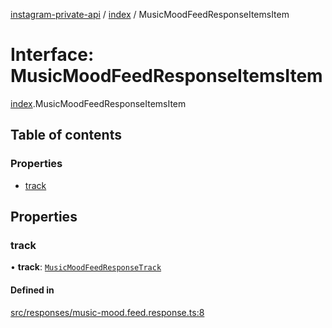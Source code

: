 [instagram-private-api](../../README.md) / [index](../../modules/index.md) / MusicMoodFeedResponseItemsItem

# Interface: MusicMoodFeedResponseItemsItem

[index](../../modules/index.md).MusicMoodFeedResponseItemsItem

## Table of contents

### Properties

- [track](MusicMoodFeedResponseItemsItem.md#track)

## Properties

### track

• **track**: [`MusicMoodFeedResponseTrack`](MusicMoodFeedResponseTrack.md)

#### Defined in

[src/responses/music-mood.feed.response.ts:8](https://github.com/Nerixyz/instagram-private-api/blob/0e0721c/src/responses/music-mood.feed.response.ts#L8)
